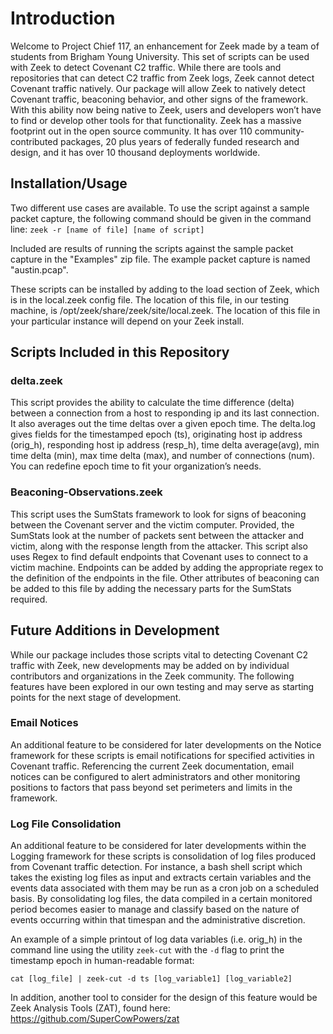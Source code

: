 <h1>Introduction</h1>

Welcome to Project Chief 117, an enhancement for Zeek made by a team of students from Brigham Young University. This set of scripts can be used with Zeek to detect Covenant C2 traffic. While there are tools and repositories that can detect C2 traffic from Zeek logs, Zeek cannot detect Covenant traffic natively. Our package will allow Zeek to natively detect Covenant traffic, beaconing behavior, and other signs of the framework. With this ability now being native to Zeek, users and developers won’t have to find or develop other tools for that functionality.
Zeek has a massive footprint out in the open source community. It has over 110 community-contributed packages, 20 plus years of federally funded research and design, and it has over 10 thousand deployments worldwide.


<h2>Installation/Usage</h2>

Two different use cases are available. To use the script against a sample packet capture, the following command should be given in the command line: 
`zeek -r [name of file] [name of script]`

Included are results of running the scripts against the sample packet capture in the "Examples" zip file. The example packet capture is named "austin.pcap".



These scripts can be installed by adding to the load section of Zeek, which is in the local.zeek config file. The location of this file, in our testing machine, is /opt/zeek/share/zeek/site/local.zeek. The location of this file in your particular instance will depend on your Zeek install. 



<h2>Scripts Included in this Repository</h2>

<h3>delta.zeek</h3>

This script provides the ability to calculate the time difference (delta) between a connection from a host to responding ip and its last connection. It also averages out the time deltas over a given epoch time. The delta.log gives fields for the timestamped epoch (ts), originating host ip address (orig_h), responding host ip address (resp_h), time delta average(avg), min time delta (min), max time delta (max), and number of connections (num).
You can redefine epoch time to fit your organization’s needs.


<h3>Beaconing-Observations.zeek</h3>

This script uses the SumStats framework to look for signs of beaconing between the Covenant server and the victim computer. Provided, the SumStats look at the number of packets sent between the attacker and victim, along with the response length from the attacker. This script also uses Regex to find default endpoints that Covenant uses to connect to a victim machine. Endpoints can be added by adding the appropriate regex to the definition of the endpoints in the file. Other attributes of beaconing can be added to this file by adding the necessary parts for the SumStats required. 


<h2>Future Additions in Development</h2>

While our package includes those scripts vital to detecting Covenant C2 traffic with Zeek, new developments may be added on by individual contributors and organizations in the Zeek community. The following features have been explored in our own testing and may serve as starting points for the next stage of development.

<h3>Email Notices</h3>

An additional feature to be considered for later developments on the Notice framework for these scripts is email notifications for specified activities in Covenant traffic. Referencing the current Zeek documentation, email notices can be configured to alert administrators and other monitoring positions to factors that pass beyond set perimeters and limits in the framework.

<h3>Log File Consolidation</h3>

An additional feature to be considered for later developments within the Logging framework for these scripts is consolidation of log files produced from Covenant traffic detection. For instance, a bash shell script which takes the existing log files as input and extracts certain variables and the events data associated with them may be run as a cron job on a scheduled basis. By consolidating log files, the data compiled in a certain monitored period becomes easier to manage and classify based on the nature of events occurring within that timespan and the administrative discretion.

An example of a simple printout of log data variables (i.e. orig_h) in the command line using the utility `zeek-cut` with the `-d` flag to print the timestamp epoch in human-readable format:

`cat [log_file] | zeek-cut -d ts [log_variable1] [log_variable2]`

In addition, another tool to consider for the design of this feature would be Zeek Analysis Tools (ZAT), found here: https://github.com/SuperCowPowers/zat

